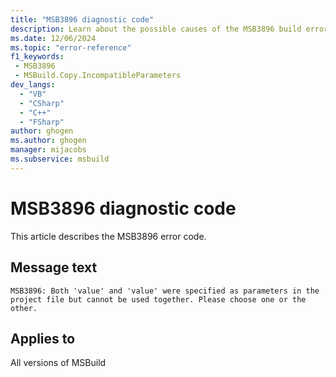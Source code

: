 ```yaml
---
title: "MSB3896 diagnostic code"
description: Learn about the possible causes of the MSB3896 build error, and get troubleshooting tips.
ms.date: 12/06/2024
ms.topic: "error-reference"
f1_keywords:
 - MSB3896
 - MSBuild.Copy.IncompatibleParameters
dev_langs:
  - "VB"
  - "CSharp"
  - "C++"
  - "FSharp"
author: ghogen
ms.author: ghogen
manager: mijacobs
ms.subservice: msbuild
---
```


# MSB3896 diagnostic code

<!-- :::ErrorDefinitionDescription::: -->
<!-- :::editable-content name="introDescription"::: -->
This article describes the MSB3896 error code.
<!-- :::editable-content-end::: -->

## Message text

`MSB3896: Both 'value' and 'value' were specified as parameters in the project file but cannot be used together. Please choose one or the other.`

<!-- :::editable-content name="postOutputDescription"::: -->
<!--
{StrBegin="MSB3896: "}
-->
<!-- :::editable-content-end::: -->
<!-- :::ErrorDefinitionDescription-end::: -->

## Applies to

All versions of MSBuild

